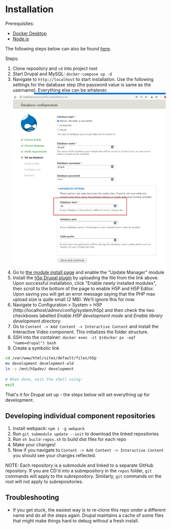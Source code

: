 # Installation

Prerequisites:
* [Docker Desktop](https://www.docker.com/get-started)
* [Node.js](https://nodejs.org/en)

The following steps below can also be found [here](https://h5p.org/development-environment-docker).

Steps:
1. Clone repository and `cd` into project root
2. Start Drupal and MySQL: `docker-compose up -d`
3. Navigate to `http://localhost` to start installation. Use the following settings for the database step (the password value is same as the username). Everything else can be whatever.
![](https://github.com/Languafe/h5p-docker-devenv-tut/raw/master/images/drupal-installation-db-config.png)
4. Go to [the module install page](http://localhost/admin/modules/install) and enable the "Update Manager" module
5. Install the [h5p Drupal plugin](https://ftp.drupal.org/files/projects/h5p-7.x-1.46.tar.gz) by uploading the file from the link above. Upon successful installation, click "Enable newly installed modules", then scroll to the bottom of the page to enable H5P and H5P Editor. Upon saving you will get an error message saying that the PHP max upload size is quite small (2 MB). We'll ignore this for now.
6. Navigate to Configuration > System > H5P (http://localhost/admin/config/system/h5p) and then check the two checkboxes labelled _Enable H5P development mode_ and _Enable library development directory._
7. Go to `Content -> Add Content -> Interactive Content` and install the Interactive Video component. This initializes the folder structure. 
8. SSH into the container: `docker exec -it $(docker ps -aqf "name=drupal") bash`
9. Create a symbolic link
```bash
cd /var/www/html/sites/default/files/h5p
mv development development-old
ln -s /mnt/h5pdev/ development

# When done, exit the shell using:
exit
```

That's it for Drupal set up - the steps below will set everything up for development.

## Developing individual component repositories
1. Install webpack: `npm i -g webpack`
2. Run `git submodule update --init` to download the linked repositories
3. Run `sh build-repos.sh` to build dist files for each repo
4. Make your changes!
5. Now if you navigate to `Content -> Add Content -> Interactive Content` you should see your changes reflected.

NOTE: Each repository is a submodule and linked to a separate GitHub repository. If you are CD'd into a subrepository in the `repos` folder, `git` commands will apply to the subrepository. Similarly, `git` commands on the root will not apply to subrepositories.

## Troubleshooting
- If you get stuck, the easiest way is to re-clone this repo under a different name and do all the steps again. Drupal maintains a cache of some files that might make things hard to debug without a fresh install.

